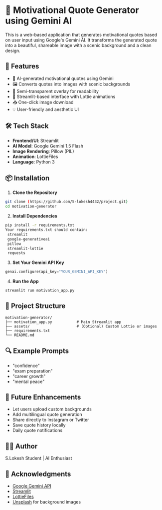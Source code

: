 # 🌟 Motivational Quote Generator using Gemini AI

This is a web-based application that generates motivational quotes based on user input using Google's Gemini AI. It transforms the generated quote into a beautiful, shareable image with a scenic background and a clean design.

## 🚀 Features

- 🔮 AI-generated motivational quotes using Gemini
- 🖼️ Converts quotes into images with scenic backgrounds
- 🧊 Semi-transparent overlay for readability
- 🎨 Streamlit-based interface with Lottie animations
- 📥 One-click image download
- 💡 User-friendly and aesthetic UI

## 🛠️ Tech Stack

- **Frontend/UI**: Streamlit  
- **AI Model**: Google Gemini 1.5 Flash  
- **Image Rendering**: Pillow (PIL)  
- **Animation**: LottieFiles  
- **Language**: Python 3

## 📦 Installation

1. **Clone the Repository**
```bash
git clone (https://github.com/S-lokesh4432/project.git)
cd motivation-generator
```

2. **Install Dependencies**
```bash
pip install -r requirements.txt
Your requirements.txt should contain:
 streamlit
 google-generativeai
 pillow
 streamlit-lottie
 requests
```

3. **Set Your Gemini API Key**
```python
genai.configure(api_key="YOUR_GEMINI_API_KEY")
```

4. **Run the App**
```bash
streamlit run motivation_app.py
```

## 🧱 Project Structure

```
motivation-generator/
├── motivation_app.py           # Main Streamlit app
├── assets/                     # (Optional) Custom Lottie or images
├── requirements.txt
└── README.md
```

## 🔍 Example Prompts

- "confidence"
- "exam preparation"
- "career growth"
- "mental peace"

## 🚧 Future Enhancements

- Let users upload custom backgrounds  
- Add multilingual quote generation  
- Share directly to Instagram or Twitter  
- Save quote history locally  
- Daily quote notifications

## 👨‍💻 Author

S.Lokesh 
Student | AI Enthusiast

## 🙏 Acknowledgments

- [Google Gemini API](https://ai.google.dev/)
- [Streamlit](https://streamlit.io/)
- [LottieFiles](https://lottiefiles.com/)
- [Unsplash](https://unsplash.com/) for background images
